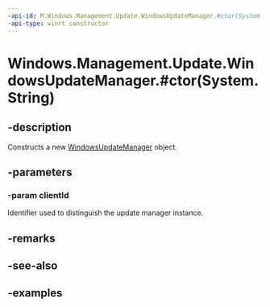 ```yaml
---
-api-id: M:Windows.Management.Update.WindowsUpdateManager.#ctor(System.String)
-api-type: winrt constructor
---
```


# Windows.Management.Update.WindowsUpdateManager.#ctor(System.String)

<!--
public WindowsUpdateManager (string clientId);
-->


## -description

Constructs a new [WindowsUpdateManager](./windowsupdatemanager.md) object.

## -parameters

### -param clientId
Identifier used to distinguish the update manager instance.

## -remarks

## -see-also

## -examples
